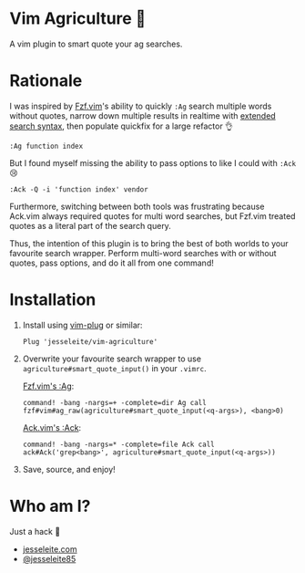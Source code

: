 # Vim Agriculture 🚜

A vim plugin to smart quote your ag searches.

# Rationale

I was inspired by [Fzf.vim](https://github.com/junegunn/fzf.vim)'s ability to quickly `:Ag` search multiple words without quotes, narrow down multiple results in realtime with [extended search syntax](https://github.com/junegunn/fzf#search-syntax), then populate quickfix for a large refactor 👌

```
:Ag function index
```

But I found myself missing the ability to pass options to like I could with `:Ack` 😢

```
:Ack -Q -i 'function index' vendor
```

Furthermore, switching between both tools was frustrating because Ack.vim always required quotes for multi word searches, but Fzf.vim treated quotes as a literal part of the search query.

Thus, the intention of this plugin is to bring the best of both worlds to your favourite search wrapper.  Perform multi-word searches with or without quotes, pass options, and do it all from one command!

# Installation

1. Install using [vim-plug](https://github.com/junegunn/vim-plug) or similar:

    ```
    Plug 'jesseleite/vim-agriculture'
    ```
    
2. Overwrite your favourite search wrapper to use `agriculture#smart_quote_input()` in your `.vimrc`.

   [Fzf.vim's :Ag](https://github.com/junegunn/fzf.vim):
   ```
   command! -bang -nargs=+ -complete=dir Ag call fzf#vim#ag_raw(agriculture#smart_quote_input(<q-args>), <bang>0)
   ```

   [Ack.vim's :Ack](https://github.com/mileszs/ack.vim):
   ```
   command! -bang -nargs=* -complete=file Ack call ack#Ack('grep<bang>', agriculture#smart_quote_input(<q-args>))
   ```

3. Save, source, and enjoy!

# Who am I?

Just a hack 🔨

- [jesseleite.com](https://jesseleite.com)
- [@jesseleite85](https://twitter.com/jesseleite85)
